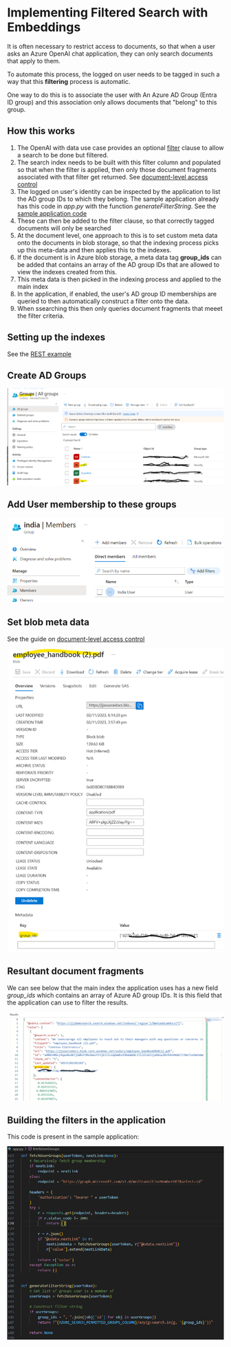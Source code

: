 # Implementing Filtered Search with Embeddings
It is often necessary to restrict access to documents, so that when a user asks an Azure OpenAI chat application, they can only search documents that apply to them.

To automate this process, the logged on user needs to be tagged in such a way that this **filtering** process is automatic.

One way to do this is to associate the user with An Azure AD Group (Entra ID group) and this association only allows documents that "belong" to this group.

## How this works
1. The OpenAI with data use case provides an optional [filter](https://learn.microsoft.com/en-us/azure/ai-services/openai/reference) clause to allow a search to be done but filtered.
4. The search index needs to be built with this filter column and populated so that when the filter is applied, then only those document fragments associated with that filter get returned. See [document-level access control](https://learn.microsoft.com/en-us/azure/ai-services/openai/concepts/use-your-data#document-level-access-control)
5. The logged on user's identity can be inspected by the application to list the AD group IDs to which they belong. The sample application already has this code in *app.py* with the function *generateFilterString*. See the [sample application code](https://github.com/microsoft/sample-app-aoai-chatGPT/blob/main/app.py)
6. These can then be added to the filter clause, so that correctly tagged documents will only be searched
7. At the document level, one approach to this is to set custom meta data onto the documents in blob storage, so that the indexing process picks up this meta-data and then applies this to the indexes.
8. If the document is in Azure blob storage, a meta data tag **group_ids** can be added that contains an array of the AD group IDs that are allowed to view the indexes created from this.
9. This meta data is then picked in the indexing process and applied to the main index
10. In the application, if enabled, the user's AD group ID memberships are queried to then automatically construct a filter onto the data.
11. When ssearching this then only queries document fragments that meeet the filter criteria.

## Setting up the indexes
See the [REST example](./filtered-index.http)

## Create AD Groups

![alt text](./set-ad-groups.png "set AD groups")

## Add User membership to these groups
![alt text](./set-ad-group-membership.png "set AD groups")

## Set blob meta data
See the guide on [document-level access control](https://learn.microsoft.com/en-us/azure/ai-services/openai/concepts/use-your-data#document-level-access-control) 

![alt text](./set-blob-meta-data.png "Set blob meta data")

## Resultant document fragments
We can see below that the main index the application uses has a new field *group_ids* which contains an array of Azure AD group IDs. It is this field that the application can use to filter the results.

![alt text](./document-fragments-in-index.png "Document fragments")


## Building the filters in the application
This code is present in the sample application:

![alt text](./build-filter-criteria.png "Document fragments")


